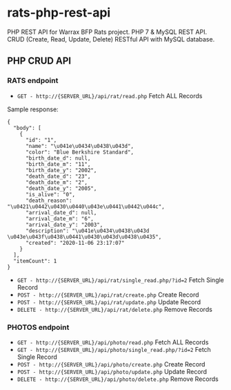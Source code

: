 # rats-php-rest-api
PHP REST API for Warrax BFP Rats project.
PHP 7 & MySQL REST API. CRUD (Create, Read, Update, Delete) RESTful API with MySQL database.

## PHP CRUD API
### RATS endpoint
* `GET - http://{SERVER_URL}/api/rat/read.php` Fetch ALL Records

Sample response:
```
{
  "body": [
    {
      "id": "1",
      "name": "\u041e\u0434\u0438\u043d",
      "color": "Blue Berkshire Standard",
      "birth_date_d": null,
      "birth_date_m": "11",
      "birth_date_y": "2002",
      "death_date_d": "23",
      "death_date_m": "2",
      "death_date_y": "2005",
      "is_alive": "0",
      "death_reason": "\u0421\u0442\u0430\u0440\u043e\u0441\u0442\u044c",
      "arrival_date_d": null,
      "arrival_date_m": "6",
      "arrival_date_y": "2003",
      "description": "\u041e\u0434\u0438\u043d \u043e\u043f\u0438\u0441\u0430\u043d\u0438\u0435",
      "created": "2020-11-06 23:17:07"
    }
  ],
  "itemCount": 1
}
```

* `GET - http://{SERVER_URL}/api/rat/single_read.php/?id=2` Fetch Single Record
* `POST - http://{SERVER_URL}/api/rat/create.php` Create Record
* `POST - http://{SERVER_URL}/api/rat/update.php` Update Record
* `DELETE - http://{SERVER_URL}/api/rat/delete.php` Remove Records

### PHOTOS endpoint
* `GET - http://{SERVER_URL}/api/photo/read.php` Fetch ALL Records
* `GET - http://{SERVER_URL}/api/photo/single_read.php/?id=2` Fetch Single Record
* `POST - http://{SERVER_URL}/api/photo/create.php` Create Record
* `POST - http://{SERVER_URL}/api/photo/update.php` Update Record
* `DELETE - http://{SERVER_URL}/api/photo/delete.php` Remove Records
